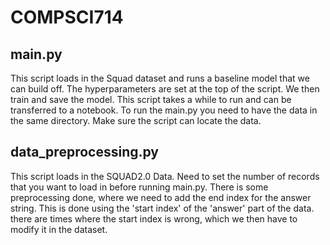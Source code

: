 # COMPSCI714


## main.py
This script loads in the Squad dataset and runs a baseline model that we can build off. The hyperparameters are set at the top of the script. We then train and save the model. This script takes a while to run and can be transferred to a notebook. To run the main.py you need to have the data in the same directory. Make sure the script can locate the data. 

## data_preprocessing.py

This script loads in the SQUAD2.0 Data. Need to set the number of records that you want to load in before running main.py. There is some preprocessing done, where we need to add the end index for the answer string. This is done using the 'start index' of the 'answer' part of the data. there are times where the start index is wrong, which we then have to modify it in the dataset. 

